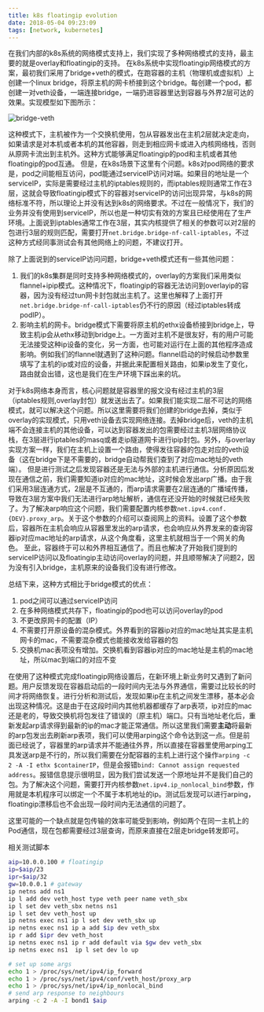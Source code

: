 ```yaml
---
title: k8s floatingip evolution
date: 2018-05-04 09:23:09
tags: [network, kubernetes]
---
```


在我们内部的k8s系统的网络模式支持上，我们实现了多种网络模式的支持，最主要的就是overlay和floatingip的支持。
在k8s系统中实现floatingip网络模式的方案，最初我们采用了bridge+veth的模式，在跑容器的主机（物理机或虚拟机）上创建一个linux bridge，将原主机的网卡桥接到这个bridge。每创建一个pod，都创建一对veth设备，一端连接bridge，一端扔进容器里达到容器与外界2层可达的效果。实现模型如下图所示：

![bridge-veth](/images/fip_1.png)

这种模式下，主机被作为一个交换机使用，包从容器发出在主机2层就决定走向，如果请求是对本机或者本机的其他容器，则走到相应网卡或进入内核网络栈，否则从原网卡流出到主机外。这种方式能够满足floatingip的pod和主机或者其他floatingip的pod互通。
但是，在k8s场景下这里有个问题。k8s对pod网络的要求是，pod之间能相互访问，pod能通过serviceIP访问对端。如果目的地址是一个serviceIP，实际是需要经过主机的iptables规则的，而iptables规则通常工作在3层，这就会导致floatingip模式下的容器对serviceIP的访问出现异常，与k8s的网络标准不符，所以理论上并没有达到k8s的网络要求。不过在一般情况下，我们的业务并没有使用到serviceIP，所以也是一种切实有效的方案且已经使用在了生产环境。上面说到iptables通常工作在3层，其实内核提供了相关的参数可以对2层的包进行3层的规则匹配，需要打开`net.bridge.bridge-nf-call-iptables`，不过这种方式经同事测试会有其他网络上的问题，不建议打开。

除了上面说到的serviceIP访问问题，bridge+veth模式还有一些其他问题：
1. 我们的k8s集群是同时支持多种网络模式的，overlay的方案我们采用类似flannel+ipip模式。这种情况下，floatingip的容器无法访问到overlayip的容器，因为没有经过tun网卡封包就出主机了。这里也解释了上面打开`net.bridge.bridge-nf-call-iptables`仍不行的原因（经过iptables转成podIP）。
2. 影响主机的网卡。bridge模式下需要将原主机的ethx设备桥接到bridge上，导致主机ip会从ethx移动到bridge上。一方面对主机不是很友好，有的用户可能无法接受这种ip设备的变化，另一方面，也可能对运行在上面的其他程序造成影响。例如我们的flannel就遇到了这种问题。flannel启动的时候启动参数里填写了主机的ip或对应的设备，并据此来配置相关路由，如果ip发生了变化，路由就会出错，这也是我们在生产环境下踩出来的坑。

对于k8s网络本身而言，核心问题就是容器里的报文没有经过主机的3层（iptables规则,overlay封包）就发送出去了。如果我们能实现二层不可达的网络模式，就可以解决这个问题。所以这里需要将我们创建的bridge去掉，类似于overlay的实现模式，只用veth设备去实现网络连接。去掉bridge后，veth的主机端不会连接主机的其他设备，可以达到容器发出的包需要经过主机3层网络协议栈，在3层进行iptables的masq或者走ip隧道网卡进行ipip封包。另外，与overlay实现方案一样，我们在主机上设置一个路由，使得发往容器的包走对应的veth设备（这在bridge下是不需要的，bridge自动帮我们查到了对应mac地址的veth端）。
但是进行测试之后发现容器还是无法与外部的主机进行通信。分析原因后发现在通信之前，我们需要知道ip对应的mac地址，这时候会发出arp广播。由于我们采用3层连通方式，2层是不互通的，而arp请求需要在2层连通的广播域传播，导致在3层方案中我们无法进行arp地址解析，通信在还没开始的时候就已经失败了。为了解决arp响应这个问题，我们需要配置内核参数`net.ipv4.conf.{DEV}.proxy_arp`。关于这个参数的介绍可以查阅网上的资料。设置了这个参数后，容器所在主机会响应从容器里发出的arp请求，也会响应从外界发来的查询容器ip对应mac地址的arp请求，从这个角度看，这里主机就相当于一个网关的角色。
至此，容器终于可以和外界相互通信了。而且也解决了开始我们提到的serviceIP访问以及floatingip主动访问overlay的问题，并且顺带解决了问题2，因为没有引入bridge，主机原来的设备我们没有进行修改。

总结下来，这种方式相比于bridge模式的优点：
1. pod之间可以通过serviceIP访问
2. 在多种网络模式共存下，floatingip的pod也可以访问overlay的pod
3. 不更改原网卡的配置（IP）
4. 不需要打开原设备的混杂模式。外界看到的容器ip对应的mac地址其实是主机网卡的mac，不需要混杂模式也能接收发给容器的包
5. 交换机mac表项没有增加。交换机看到容器ip对应的mac地址是主机的mac地址，所以mac到端口的对应不变

在使用了这种模式完成floatingip网络设置后，在新环境上新业务时又遇到了新问题。用户反馈发现在容器启动后的一段时间内无法与外界通信，需要过比较长的时间才将网络恢复。进行分析和测试后，发现如果ip在主机之间发生漂移，基本必会出现这种情况。这是由于在这段时间内其他机器都缓存了arp表项，ip对应的mac还是老的，导致交换机将包发往了错误的（原主机）端口。只有当地址老化后，重新发起arp请求得到最新的ip的mac才能正常通信。所以这里我们需要**主动**将最新的arp包发出去刷新arp表项，我们可以使用arping这个命令达到这一点。但是前面已经说了，容器里的arp请求并不能通往外界，所以直接在容器里使用arping工具发送arp是不行的，所以我们需要在分配容器的主机上进行这个操作`arping -c 2 -A -I ethx $containerIP`，但是会报错`bind: Cannot assign requested address`。报错信息提示很明显，因为我们尝试发送一个原地址并不是我们自己的包。为了解决这个问题，需要打开内核参数`net.ipv4.ip_nonlocal_bind`参数，作用就是本机程序可以绑定一个不属于本机地址的ip。测试后发现可以进行arping，floatingip漂移后也不会出现一段时间内无法通信的问题了。

这里可能的一个缺点就是包传输的效率可能受到影响，例如两个在同一主机上的Pod通信，现在包都需要经过3层查询，而原来直接在2层走bridge转发即可。

相关测试脚本

```bash
aip=10.0.0.100 # floatingip
ip=$aip/23
ipr=$aip/32
gw=10.0.0.1 # gateway
ip netns add ns1
ip l add dev veth_host type veth peer name veth_sbx
ip l set dev veth_sbx netns ns1
ip l set dev veth_host up
ip netns exec ns1 ip l set dev veth_sbx up
ip netns exec ns1 ip a add $ip dev veth_sbx
ip r add $ipr dev veth_host
ip netns exec ns1 ip r add default via $gw dev veth_sbx
ip netns exec ns1  ip l set dev lo up

# set up some args
echo 1 > /proc/sys/net/ipv4/ip_forward
echo 1 > /proc/sys/net/ipv4/conf/veth_host/proxy_arp
echo 1 > /proc/sys/net/ipv4/ip_nonlocal_bind
# send arp response to neighbours
arping -c 2 -A -I bond1 $aip
```
